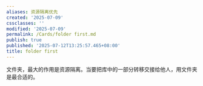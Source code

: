 ```yaml
---
aliases: 资源隔离优先
created: '2025-07-09'
cssclasses: ''
modified: '2025-07-09'
permalink: /Cards/folder first.md
publish: true
published: '2025-07-12T13:25:57.465+08:00'
title: folder first
---
```

文件夹，最大的作用是资源隔离。当要把库中的一部分转移交接给他人，用文件夹是最合适的。
